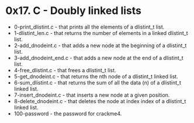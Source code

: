 # 0x17. C - Doubly linked lists

- 0-print_dlistint.c - that prints all the elements of a dlistint_t list.
- 1-dlistint_len.c - that returns the number of elements in a linked dlistint_t list.
- 2-add_dnodeint.c - that adds a new node at the beginning of a dlistint_t list.
- 3-add_dnodeint_end.c - that adds a new node at the end of a dlistint_t list.
- 4-free_dlistint.c - that frees a dlistint_t list.
- 5-get_dnodeint.c - that returns the nth node of a dlistint_t linked list.
- 6-sum_dlistint.c - that returns the sum of all the data (n) of a dlistint_t linked list.
- 7-insert_dnodeint.c - that inserts a new node at a given position.
- 8-delete_dnodeint.c - that deletes the node at index index of a dlistint_t linked list.
- 100-password - the password for crackme4.